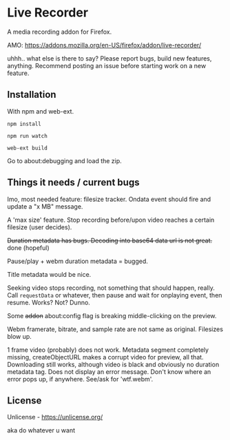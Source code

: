 # Live Recorder

A media recording addon for Firefox.

AMO: https://addons.mozilla.org/en-US/firefox/addon/live-recorder/

uhhh.. what else is there to say? Please report bugs, build new features, anything. Recommend posting an issue before starting work on a new feature.

## Installation

With npm and web-ext.

`npm install`

`npm run watch`

`web-ext build`

Go to about:debugging and load the zip.

## Things it needs / current bugs

Imo, most needed feature: filesize tracker. Ondata event should fire and update a "x MB" message.

A 'max size' feature. Stop recording before/upon video reaches a certain filesize (user decides).

~~Duration metadata has bugs. Decoding into base64 data url is not great.~~ done (hopeful)

Pause/play + webm duration metadata = bugged.

Title metadata would be nice.

Seeking video stops recording, not something that should happen, really. Call `requestData` or whatever, then pause and wait for onplaying event, then resume. Works? Not? Dunno.

Some ~~addon~~ about:config flag is breaking middle-clicking on the preview.

Webm framerate, bitrate, and sample rate are not same as original. Filesizes blow up.

1 frame video (probably) does not work. Metadata segment completely missing, createObjectURL makes a corrupt video for preview, all that. Downloading still works, although video is black and obviously no duration metadata tag. Does not display an error message. Don't know where an error pops up, if anywhere. See/ask for 'wtf.webm'.

## License

Unlicense - https://unlicense.org/

aka do whatever u want

